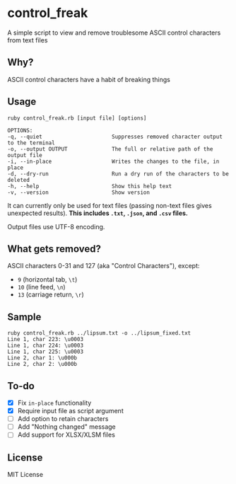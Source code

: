 # control_freak
A simple script to view and remove troublesome ASCII control characters from text files

## Why?
ASCII control characters have a habit of breaking things

## Usage
`ruby control_freak.rb [input file] [options]`

```
OPTIONS:
-q, --quiet                      Suppresses removed character output to the terminal
-o, --output OUTPUT              The full or relative path of the output file
-i, --in-place                   Writes the changes to the file, in place
-d, --dry-run                    Run a dry run of the characters to be deleted
-h, --help                       Show this help text
-v, --version                    Show version
```

It can currently only be used for text files (passing non-text files gives unexpected results).
**This includes `.txt`, `.json`, and `.csv` files.**

Output files use UTF-8 encoding.

## What gets removed?
ASCII characters 0-31 and 127 (aka "Control Characters"), except:
- `9` (horizontal tab, `\t`)
- `10` (line feed, `\n`)
- `13` (carriage return, `\r`)

## Sample
```
ruby control_freak.rb ../lipsum.txt -o ../lipsum_fixed.txt
Line 1, char 223: \u0003
Line 1, char 224: \u0003
Line 1, char 225: \u0003
Line 2, char 1: \u000b
Line 2, char 2: \u000b
```

## To-do
- [x] Fix `in-place` functionality
- [x] Require input file as script argument
- [ ] Add option to retain characters
- [ ] Add "Nothing changed" message
- [ ] Add support for XLSX/XLSM files

## License
MIT License
